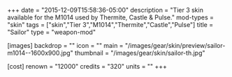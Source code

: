 +++
date = "2015-12-09T15:58:36-05:00"
description = "Tier 3 skin available for the M1014 used by Thermite, Castle & Pulse."
mod-types = "skin"
tags = ["skin","Tier 3","M1014","Thermite","Castle","Pulse"]
title = "Sailor"
type = "weapon-mod"

[images]
  backdrop = ""
  icon = ""
  main = "/images/gear/skin/preview/sailor-m1014--1600x900.jpg"
  thumbnail = "/images/gear/skin/sailor-th.jpg"

[cost]
  renown = "12000"
  credits = "320"
  units = ""
+++
